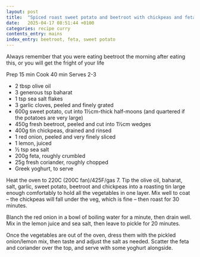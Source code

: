```yaml
---
layout: post
title:  "Spiced roast sweet potato and beetroot with chickpeas and feta"
date:   2025-04-17 08:51:44 +0100
categories: recipe curry
contents_entry: mains
index_entry: beetroot, feta, sweet potato
---
```


Always remember that you were eating beetroot the morning after eating this, or
you will get the fright of your life

Prep 15 min
Cook 40 min
Serves 2-3

- 2 tbsp olive oil
- 3 generous tsp baharat
- 1 tsp sea salt flakes
- 3 garlic cloves, peeled and finely grated
- 600g sweet potato, cut into 1½cm-thick half-moons (and quartered if the potatoes are very large)
- 450g fresh beetroot, peeled and cut into 1½cm wedges
- 400g tin chickpeas, drained and rinsed
- 1 red onion, peeled and very finely sliced
- 1 lemon, juiced
- ½ tsp sea salt
- 200g feta, roughly crumbled
- 25g fresh coriander, roughly chopped
- Greek yoghurt, to serve

Heat the oven to 220C (200C fan)/425F/gas 7. Tip the olive oil, baharat, salt, garlic, sweet potato, beetroot and chickpeas into a roasting tin large enough comfortably to hold all the vegetables in one layer. Mix well to coat – the chickpeas will fall under the veg, which is fine – then roast for 30 minutes.

Blanch the red onion in a bowl of boiling water for a minute, then drain well. Mix in the lemon juice and sea salt, then leave to pickle for 20 minutes.

Once the vegetables are out of the oven, dress them with the pickled onion/lemon mix, then taste and adjust the salt as needed. Scatter the feta and coriander over the top, and serve with some yoghurt alongside.
